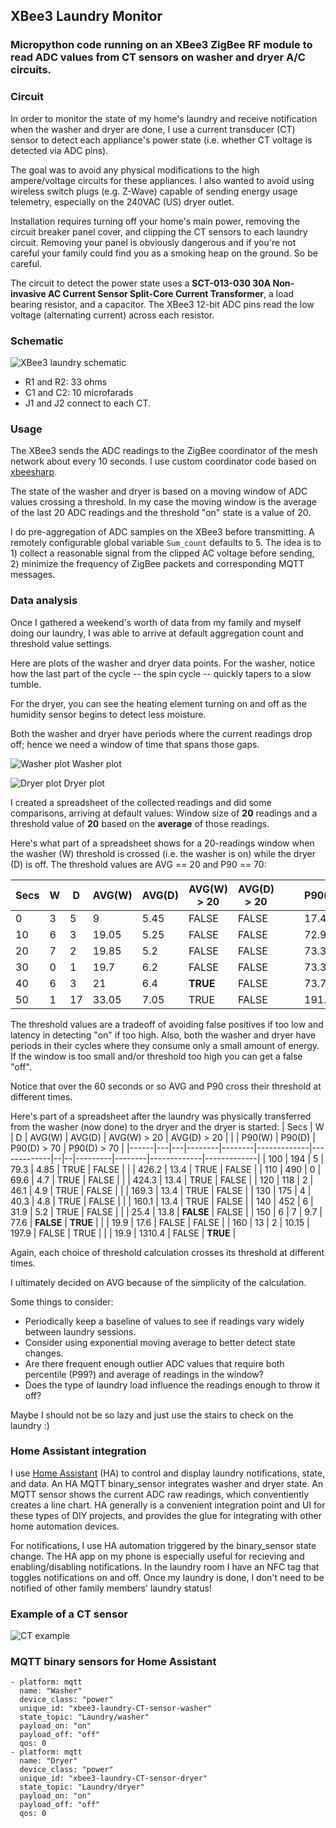 ## XBee3 Laundry Monitor
### Micropython code running on an XBee3 ZigBee RF module to read ADC values from CT sensors on washer and dryer A/C circuits.

### Circuit ###
In order to monitor the state of my home's laundry and receive notification when the washer and dryer are done, I use a current transducer (CT) sensor to detect each appliance's power state (i.e. whether CT voltage is detected via ADC pins).

The goal was to avoid any physical modifications to the high ampere/voltage circuits for these appliances. I also wanted to avoid using wireless switch plugs (e.g. Z-Wave) capable of sending energy usage telemetry, especially on the 240VAC (US) dryer outlet.

Installation requires turning off your home's main power, removing the circuit breaker panel cover, and clipping the CT sensors to each laundry circuit. Removing your panel is obviously dangerous and if you're not careful your family could find you as a smoking heap on the ground. So be careful.

The circuit to detect the power state uses a **SCT-013-030 30A Non-invasive AC Current Sensor Split-Core Current Transformer**, a load bearing resistor, and a capacitor. The XBee3 12-bit ADC pins read the low voltage (alternating current) across each resistor.

### Schematic
![XBee3 laundry schematic](assets/images/xbee3_laundry_schematic.png)
* R1 and R2: 33 ohms
* C1 and C2: 10 microfarads
* J1 and J2 connect to each CT.

### Usage ###
The XBee3 sends the ADC readings to the ZigBee coordinator of the mesh network about every 10 seconds. I use custom coordinator code based on [xbeesharp](https://github.com/idatum/xbeesharp).

The state of the washer and dryer is based on a moving window of ADC values crossing a threshold. In my case the moving window is the average of the last 20 ADC readings and the threshold "on" state is a value of 20.

I do pre-aggregation of ADC samples on the XBee3 before transmitting. A remotely configurable global variable `Sum_count` defaults to 5. The idea is to 1) collect a reasonable signal from the clipped AC voltage before sending, 2) minimize the frequency of ZigBee packets and corresponding MQTT messages.

### Data analysis ###
Once I gathered a weekend's worth of data from my family and myself doing our laundry, I was able to arrive at default aggregation count and threshold value settings.

Here are plots of the washer and dryer data points. For the washer, notice how the last part of the cycle -- the spin cycle -- quickly tapers to a slow tumble.

For the dryer, you can see the heating element turning on and off as the humidity sensor begins to detect less moisture.

Both the washer and dryer have periods where the current readings drop off; hence we need a window of time that spans those gaps.

![Washer plot](assets/images/washer_plot.png)
Washer plot

![Dryer plot](assets/images/dryer_plot.png)
Dryer plot

I created a spreadsheet of the collected readings and did some comparisons, arriving at default values: Window size of **20** readings and a threshold value of **20** based on the **average** of those readings.

Here's what part of a spreadsheet shows for a 20-readings window when the washer (W) threshold is crossed (i.e. the washer is on) while the dryer (D) is off. The threshold values are AVG == 20 and P90 == 70:

| Secs | W | D | AVG(W) | AVG(D) | AVG(W) > 20 | AVG(D) > 20 |  |  | P90(W)  | P90(D) | P90(D) > 70 | P90(D) > 70 |
|------|---|---|--------|--------|-------------|-------------|--|--|---------|--------|-------------|-------------|
| 0    | 3 | 5 | 9      | 5.45   |    FALSE    |    FALSE    |  |  |   17.4  |   13.8 |     FALSE   |    FALSE    |
| 10   | 6 | 3 | 19.05  | 5.25  | FALSE | FALSE |  |  | 72.9  | 13.8 | **TRUE**  | FALSE |
| 20   | 7 | 2 | 19.85  | 5.2  | FALSE | FALSE |  |  | 73.3  | 13.8 | TRUE  | FALSE |
| 30   | 0 | 1 | 19.7   | 6.2  | FALSE | FALSE |  |  | 73.3  | 16.7 | TRUE  | FALSE |
| 40   | 6 | 3 | 21     | 6.4  | **TRUE** | FALSE |  |  | 73.7  | 16.7 | TRUE  | FALSE |
| 50   | 1 | 17 | 33.05  | 7.05 | TRUE  | FALSE |  |  | 191.5 | 16.9 | TRUE  | FALSE |

The threshold values are a tradeoff of avoiding false positives if too low and latency in detecting "on" if too high. Also, both the washer and dryer have periods in their cycles where they consume only a small amount of energy. If the window is too small and/or threshold too high you can get a false "off".

Notice that over the 60 seconds or so AVG and P90 cross their threshold at different times.

Here's part of a spreadsheet after the laundry was physically transferred from the washer (now done) to the dryer and the dryer is started:
| Secs | W | D | AVG(W) | AVG(D) | AVG(W) > 20 | AVG(D) > 20 |  |  | P90(W)  | P90(D) | P90(D) > 70 | P90(D) > 70 |
|------|---|---|--------|--------|-------------|-------------|--|--|---------|--------|-------------|-------------|
| 100 | 194 | 5 | 79.3   | 4.85  | TRUE  | FALSE |  |  | 426.2 | 13.4   | TRUE  | FALSE |
| 110 | 490 | 0 | 69.6   | 4.7   | TRUE  | FALSE |  |  | 424.3 | 13.4   | TRUE  | FALSE |
| 120 | 118 | 2 | 46.1   | 4.9   | TRUE  | FALSE |  |  | 169.3 | 13.4   | TRUE  | FALSE |
| 130 | 175 | 4 | 40.3   | 4.8   | TRUE  | FALSE |  |  | 160.1 | 13.4   | TRUE  | FALSE |
| 140 | 452 | 6 | 31.9   | 5.2   | TRUE  | FALSE |  |  | 25.4  | 13.8   | **FALSE** | FALSE |
| 150 | 6   | 7 | 9.7    | 77.6  | **FALSE** | **TRUE** |  |  | 19.9  | 17.6   | FALSE | FALSE |
| 160 | 13  | 2 | 10.15  | 197.9 | FALSE | TRUE  |  |  | 19.9  | 1310.4 | FALSE | **TRUE**  |


Again, each choice of threshold calculation crosses its threshold at different times.

I ultimately decided on AVG because of the simplicity of the calculation.

Some things to consider:
* Periodically keep a baseline of values to see if readings vary widely between laundry sessions.
* Consider using exponential moving average to better detect state changes.
* Are there frequent enough outlier ADC values that require both percentile (P99?) and average of readings in the window?
* Does the type of laundry load influence the readings enough to throw it off?

Maybe I should not be so lazy and just use the stairs to check on the laundry :)

### Home Assistant integration ###
I use [Home Assistant](https://github.com/home-assistant) (HA) to control and display laundry notifications, state, and data. An HA MQTT binary_sensor integrates washer and dryer state. An MQTT sensor shows the current ADC raw readings, which conventiently creates a line chart. HA generally is a convenient integration point and UI for these types of DIY projects, and provides the glue for integrating with other home automation devices.

For notifications, I use HA automation triggered by the binary_sensor state change. The HA app on my phone is especially useful for recieving and enabling/disabling notifications. In the laundry room I have an NFC tag that toggles notifications on and off. Once my laundry is done, I don't need to be notified of other family members' laundry status!

### Example of a CT sensor
![CT example](assets/images/CT_example.png)

### MQTT binary sensors for Home Assistant
    - platform: mqtt
      name: "Washer"
      device_class: "power"
      unique_id: "xbee3-laundry-CT-sensor-washer"
      state_topic: "Laundry/washer"
      payload_on: "on"
      payload_off: "off"
      qos: 0
    - platform: mqtt
      name: "Dryer"
      device_class: "power"
      unique_id: "xbee3-laundry-CT-sensor-dryer"
      state_topic: "Laundry/dryer"
      payload_on: "on"
      payload_off: "off"
      qos: 0

